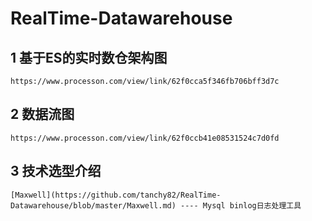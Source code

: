# RealTime-Datawarehouse

## 1 基于ES的实时数仓架构图   
    https://www.processon.com/view/link/62f0cca5f346fb706bff3d7c

## 2 数据流图   
    https://www.processon.com/view/link/62f0ccb41e08531524c7d0fd

## 3 技术选型介绍  
    [Maxwell](https://github.com/tanchy82/RealTime-Datawarehouse/blob/master/Maxwell.md) ---- Mysql binlog日志处理工具
         
         

  
